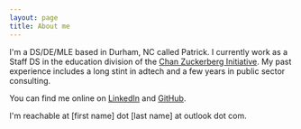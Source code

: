 ```yaml
---
layout: page
title: About me
---
```


I'm a DS/DE/MLE based in Durham, NC called Patrick.
I currently work as a Staff DS in the education division of the [Chan Zuckerberg Initiative](https://chanzuckerberg.com/).
My past experience includes a long stint in adtech and a few years in public sector consulting.

You can find me online on [LinkedIn](https://www.linkedin.com/in/nicholsonpatrick/) and [GitHub](https://github.com/patrick-nicholson).

I'm reachable at [first name] dot [last name] at outlook dot com.
